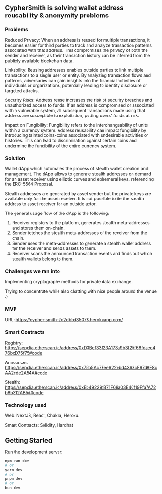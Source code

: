## CypherSmith is solving wallet address reusability & anonymity problems


### Problems

Reduced Privacy: When an address is reused for multiple transactions, it becomes easier for third parties to track and analyze transaction patterns associated with that address. This compromises the privacy of both the sender and receiver, as their transaction history can be inferred from the publicly available blockchain data.

Linkability: Reusing addresses enables outside parties to link multiple transactions to a single user or entity. By analyzing transaction flows and patterns, adversaries can gain insights into the financial activities of individuals or organizations, potentially leading to identity disclosure or targeted attacks.

Security Risks: Address reuse increases the risk of security breaches and unauthorized access to funds. If an address is compromised or associated with a vulnerable system, all subsequent transactions made using that address are susceptible to exploitation, putting users' funds at risk.

Impact on Fungibility: Fungibility refers to the interchangeability of units within a currency system. Address reusability can impact fungibility by introducing tainted coins-coins associated with undesirable activities or histories. This can lead to discrimination against certain coins and undermine the fungibility of the entire currency system.

### Solution

Wallet dApp which automates the process of stealth wallet creation and management. The dApp allows to generate stealth addresses on demand for an asset receiver using elliptic curves and ephemeral keys, referencing the ERC-5564 Proposal.

Stealth addresses are generated by asset sender but the private keys are available only for the asset receiver. It is not possible to tie the stealth address to asset receiver for an outside actor.

The general usage flow of the dApp is the following:
1. Receiver registers to the platform, generates stealth meta-addresses and stores them on-chain.
2. Sender fetches the stealth meta-addresses of the receiver from the chain.
3. Sender uses the meta-addresses to generate a stealth wallet address for the receiver and sends assets to them.
4. Receiver scans the announced transaction events and finds out which stealth wallets belong to them.

### Challenges we ran into
Implementing cryptography methods for private data exchange.

Trying to concentrate while also chatting with nice people around the venue :)

### MVP

URL: https://cypher-smith-2c2dbbd35078.herokuapp.com/

### Smart Contracts

Registry: https://sepolia.etherscan.io/address/0xD3Bef33f23A173a9b3f25f68fdaec476bcD75f75#code

Announcer: https://sepolia.etherscan.io/address/0x75b5Ac7Fee622ebd4368cF97d8F8cAA2cde2A54A#code

Stealth: https://sepolia.etherscan.io/address/0xEb49229fB71F68a03E46f19Ffa7A72b8b312AB5d#code

### Technology used

Web: NextJS, React, Chakra, Heroku.

Smart Contracts: Solidity, Hardhat


## Getting Started

Run the development server:

```bash
npm run dev
# or
yarn dev
# or
pnpm dev
# or
bun dev
```
